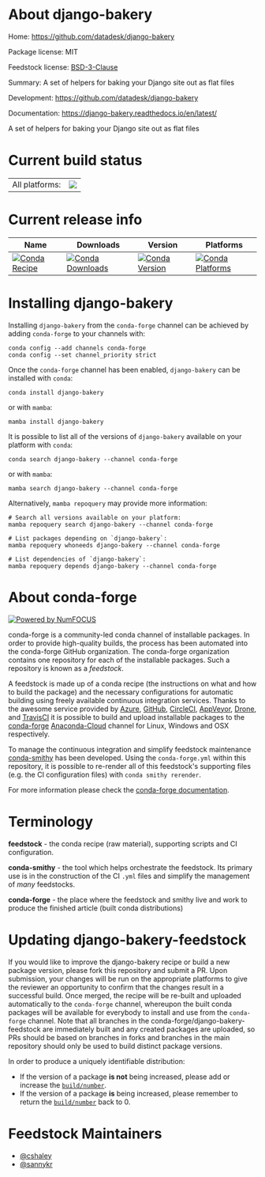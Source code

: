About django-bakery
===================

Home: https://github.com/datadesk/django-bakery

Package license: MIT

Feedstock license: [BSD-3-Clause](https://github.com/conda-forge/django-bakery-feedstock/blob/main/LICENSE.txt)

Summary: A set of helpers for baking your Django site out as flat files

Development: https://github.com/datadesk/django-bakery

Documentation: https://django-bakery.readthedocs.io/en/latest/

A set of helpers for baking your Django site out as flat files


Current build status
====================


<table><tr><td>All platforms:</td>
    <td>
      <a href="https://dev.azure.com/conda-forge/feedstock-builds/_build/latest?definitionId=2877&branchName=main">
        <img src="https://dev.azure.com/conda-forge/feedstock-builds/_apis/build/status/django-bakery-feedstock?branchName=main">
      </a>
    </td>
  </tr>
</table>

Current release info
====================

| Name | Downloads | Version | Platforms |
| --- | --- | --- | --- |
| [![Conda Recipe](https://img.shields.io/badge/recipe-django--bakery-green.svg)](https://anaconda.org/conda-forge/django-bakery) | [![Conda Downloads](https://img.shields.io/conda/dn/conda-forge/django-bakery.svg)](https://anaconda.org/conda-forge/django-bakery) | [![Conda Version](https://img.shields.io/conda/vn/conda-forge/django-bakery.svg)](https://anaconda.org/conda-forge/django-bakery) | [![Conda Platforms](https://img.shields.io/conda/pn/conda-forge/django-bakery.svg)](https://anaconda.org/conda-forge/django-bakery) |

Installing django-bakery
========================

Installing `django-bakery` from the `conda-forge` channel can be achieved by adding `conda-forge` to your channels with:

```
conda config --add channels conda-forge
conda config --set channel_priority strict
```

Once the `conda-forge` channel has been enabled, `django-bakery` can be installed with `conda`:

```
conda install django-bakery
```

or with `mamba`:

```
mamba install django-bakery
```

It is possible to list all of the versions of `django-bakery` available on your platform with `conda`:

```
conda search django-bakery --channel conda-forge
```

or with `mamba`:

```
mamba search django-bakery --channel conda-forge
```

Alternatively, `mamba repoquery` may provide more information:

```
# Search all versions available on your platform:
mamba repoquery search django-bakery --channel conda-forge

# List packages depending on `django-bakery`:
mamba repoquery whoneeds django-bakery --channel conda-forge

# List dependencies of `django-bakery`:
mamba repoquery depends django-bakery --channel conda-forge
```


About conda-forge
=================

[![Powered by
NumFOCUS](https://img.shields.io/badge/powered%20by-NumFOCUS-orange.svg?style=flat&colorA=E1523D&colorB=007D8A)](https://numfocus.org)

conda-forge is a community-led conda channel of installable packages.
In order to provide high-quality builds, the process has been automated into the
conda-forge GitHub organization. The conda-forge organization contains one repository
for each of the installable packages. Such a repository is known as a *feedstock*.

A feedstock is made up of a conda recipe (the instructions on what and how to build
the package) and the necessary configurations for automatic building using freely
available continuous integration services. Thanks to the awesome service provided by
[Azure](https://azure.microsoft.com/en-us/services/devops/), [GitHub](https://github.com/),
[CircleCI](https://circleci.com/), [AppVeyor](https://www.appveyor.com/),
[Drone](https://cloud.drone.io/welcome), and [TravisCI](https://travis-ci.com/)
it is possible to build and upload installable packages to the
[conda-forge](https://anaconda.org/conda-forge) [Anaconda-Cloud](https://anaconda.org/)
channel for Linux, Windows and OSX respectively.

To manage the continuous integration and simplify feedstock maintenance
[conda-smithy](https://github.com/conda-forge/conda-smithy) has been developed.
Using the ``conda-forge.yml`` within this repository, it is possible to re-render all of
this feedstock's supporting files (e.g. the CI configuration files) with ``conda smithy rerender``.

For more information please check the [conda-forge documentation](https://conda-forge.org/docs/).

Terminology
===========

**feedstock** - the conda recipe (raw material), supporting scripts and CI configuration.

**conda-smithy** - the tool which helps orchestrate the feedstock.
                   Its primary use is in the construction of the CI ``.yml`` files
                   and simplify the management of *many* feedstocks.

**conda-forge** - the place where the feedstock and smithy live and work to
                  produce the finished article (built conda distributions)


Updating django-bakery-feedstock
================================

If you would like to improve the django-bakery recipe or build a new
package version, please fork this repository and submit a PR. Upon submission,
your changes will be run on the appropriate platforms to give the reviewer an
opportunity to confirm that the changes result in a successful build. Once
merged, the recipe will be re-built and uploaded automatically to the
`conda-forge` channel, whereupon the built conda packages will be available for
everybody to install and use from the `conda-forge` channel.
Note that all branches in the conda-forge/django-bakery-feedstock are
immediately built and any created packages are uploaded, so PRs should be based
on branches in forks and branches in the main repository should only be used to
build distinct package versions.

In order to produce a uniquely identifiable distribution:
 * If the version of a package **is not** being increased, please add or increase
   the [``build/number``](https://docs.conda.io/projects/conda-build/en/latest/resources/define-metadata.html#build-number-and-string).
 * If the version of a package **is** being increased, please remember to return
   the [``build/number``](https://docs.conda.io/projects/conda-build/en/latest/resources/define-metadata.html#build-number-and-string)
   back to 0.

Feedstock Maintainers
=====================

* [@cshaley](https://github.com/cshaley/)
* [@sannykr](https://github.com/sannykr/)

